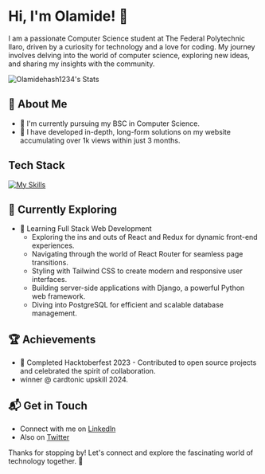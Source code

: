 # Hi, I'm Olamide! 👋

I am a passionate Computer Science student at The Federal Polytechnic Ilaro, driven by a curiosity for technology and a love for coding. My journey involves delving into the world of computer science, exploring new ideas, and sharing my insights with the community.

![Olamidehash1234's Stats](https://github-readme-stats.vercel.app/api?username=<Olamidehash1234>&theme=vue-dark&show_icons=true&hide_border=true&count_private=true)

## 🚀 About Me

- 🔭 I'm currently pursuing my BSC in Computer Science.
- 📝 I have developed in-depth, long-form solutions on my website accumulating over 1k views within just 3 months.


## Tech Stack
[![My Skills](https://skillicons.dev/icons?i=javascript,python,Vue.js,Nuxt.js)](https://skillicons.dev)

## 🌱 Currently Exploring

- 🚀 Learning Full Stack Web Development
  - Exploring the ins and outs of React and Redux for dynamic front-end experiences.
  - Navigating through the world of React Router for seamless page transitions.
  - Styling with Tailwind CSS to create modern and responsive user interfaces.
  - Building server-side applications with Django, a powerful Python web framework.
  - Diving into PostgreSQL for efficient and scalable database management.

 ## 🏆 Achievements

- 🌟 Completed Hacktoberfest 2023 - Contributed to open source projects and celebrated the spirit of collaboration.
-  winner @ cardtonic upskill 2024.


## 📬 Get in Touch

- Connect with me on [Linkedln]([https://twitter.com/](https://www.linkedin.com/in/olamide-adeola-30b346274/))
- Also on [Twitter]([[https://](https://x.com/born_blakk))

Thanks for stopping by! Let's connect and explore the fascinating world of technology together. 🚀



<!--

Here are some ideas to get you started:

- 🔭 I’m currently working on Machine Learning, AI.
- 🌱 I’m currently learning Full stack development
- 👯 I’m looking to collaborate on innovative,world changing startups and businesses
- 🤔 I’m looking for help with website devlopment
- 💬 Ask me about User interface design 
- 📫 How to reach me: Olamideadeola@gmail.com
- 😄 Pronouns: HIM
- ⚡ Fun fact: Just Hellcats 
-->
